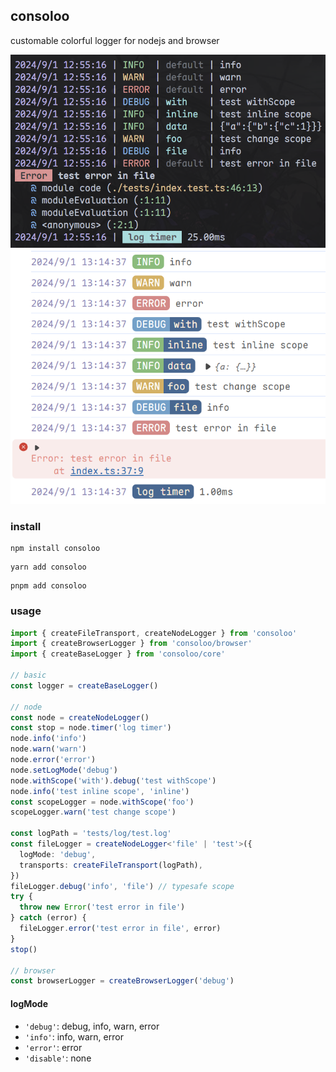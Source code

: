 ## consoloo

customable colorful logger for nodejs and browser

![](sample.png)
![](sample_browser.png)

### install

```shell
npm install consoloo
```

```shell
yarn add consoloo
```

```shell
pnpm add consoloo
```

### usage

```ts
import { createFileTransport, createNodeLogger } from 'consoloo'
import { createBrowserLogger } from 'consoloo/browser'
import { createBaseLogger } from 'consoloo/core'

// basic
const logger = createBaseLogger()

// node
const node = createNodeLogger()
const stop = node.timer('log timer')
node.info('info')
node.warn('warn')
node.error('error')
node.setLogMode('debug')
node.withScope('with').debug('test withScope')
node.info('test inline scope', 'inline')
const scopeLogger = node.withScope('foo')
scopeLogger.warn('test change scope')

const logPath = 'tests/log/test.log'
const fileLogger = createNodeLogger<'file' | 'test'>({
  logMode: 'debug',
  transports: createFileTransport(logPath),
})
fileLogger.debug('info', 'file') // typesafe scope
try {
  throw new Error('test error in file')
} catch (error) {
  fileLogger.error('test error in file', error)
}
stop()

// browser
const browserLogger = createBrowserLogger('debug')
```

#### logMode

- `'debug'`: debug, info, warn, error
- `'info'`: info, warn, error
- `'error'`: error
- `'disable'`: none
